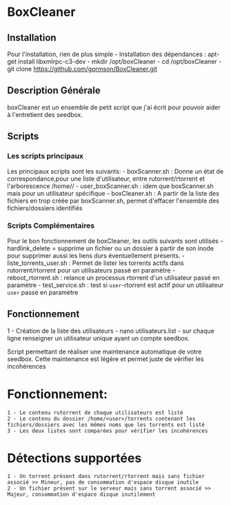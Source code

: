 # BoxCleaner

## Installation

Pour l'installation, rien de plus simple
	- Installation des dépendances : apt-get install libxmlrpc-c3-dev
	- mkdir /opt/boxCleaner
	- cd /opt/boxCleaner
	- git clone https://github.com/gormson/BoxCleaner.git

## Description Générale

boxCleaner est un ensemble de petit script que j'ai écrit pour pouvoir aider à l'entretient des seedbox.

## Scripts

### Les scripts principaux

Les principaux scripts sont les suivants:
	- boxScanner.sh : Donne un état de correspondance,pour une liste d'utilisateur, entre rutorrent/rtorrent et l'arborescence /home/<user>/
	- user_boxScanner.sh : idem que boxScanner.sh mais pour un utilisateur spécifique
	- boxCleaner.sh : A partir de la liste des fichiers en trop créée par boxScanner.sh, permet d'effacer l'ensemble des fichiers/dossiers identifiés

### Scripts Complémentaires

Pour le bon fonctionnement de boxCleaner, les outils suivants sont utilisés
	- hardlink_delete = supprime un fichier ou un dossier à partir de son inode pour supprimer aussi les liens durs éventuellement présents.
	- liste_torrents_user.sh : Permet de lister les torrents actifs dans rutorrent/rtorrent pour un utilisateurs passé en paramètre
	- reboot_rtorrent.sh : relance un processus rtorrent d'un utilisateur passé en paramètre
	- test_service.sh : test si `user`-rtorrent est actif pour un utilisateur `user` passé en paramètre

## Fonctionnement

1 - Création de la liste des utilisateurs 
	- nano utilisateurs.list
	- sur chaque ligne renseigner un utilisateur unique ayant un compte seedbox.


Script permettant de réaliser une maintenance automatique de votre seedbox.
Cette maintenance est légère et permet juste de vérifier les incohérences

# Fonctionnement:
	1 - Le contenu rutorrent de chaque utilisateurs est listé
	2 - Le contenu du dossier /home/<user>/torrents contenant les fichiers/dossiers avec les mêmes noms que les torrents est listé
	3 - Les deux listes sont comparées pour vérifier les incohérences
	
# Détections supportées
	1 - Un torrent présent dans rutorrent/rtorrent mais sans fichier associé >> Mineur, pas de consommation d'espace disque inutile
	2 - Un fichier présent sur le serveur mais sans torrent associé >> Majeur, consommation d'espace disque inutilement
	

